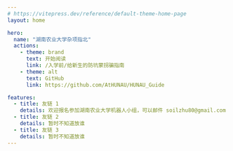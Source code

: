 ```yaml
---
# https://vitepress.dev/reference/default-theme-home-page
layout: home

hero:
  name: "湖南农业大学杂项指北"
  actions:
    - theme: brand
      text: 开始阅读
      link: /入学前/给新生的防坑蒙拐骗指南
    - theme: alt
      text: GitHub
      link: https://github.com/AtHUNAU/HUNAU_Guide

features:
  - title: 友链 1
    details: 欢迎报名参加湖南农业大学机器人小组，可以邮件 soilzhu80@gmail.com 咨询
  - title: 友链 2
    details: 暂时不知道放谁
  - title: 友链 3
    details: 暂时不知道放谁
---
```


